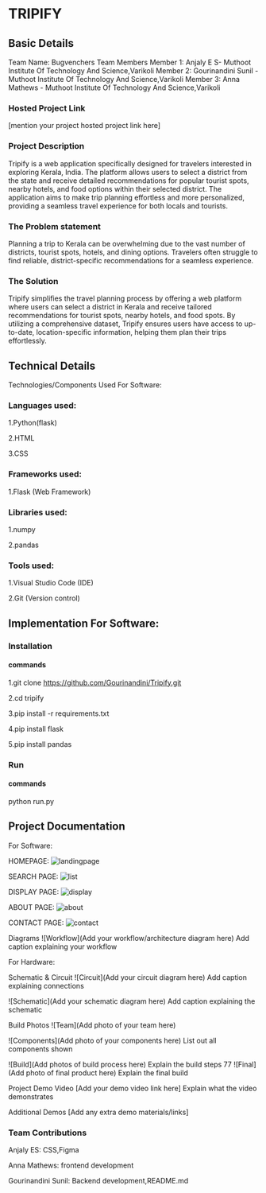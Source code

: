 # TRIPIFY

## Basic Details

Team Name: Bugvenchers
Team Members
Member 1: Anjaly E S- Muthoot Institute Of Technology And Science,Varikoli
Member 2: Gourinandini Sunil -  Muthoot Institute Of Technology And Science,Varikoli
Member 3: Anna Mathews -  Muthoot Institute Of Technology And Science,Varikoli

### Hosted Project Link
[mention your project hosted project link here]

### Project Description

Tripify is a web application specifically designed for travelers interested in exploring Kerala, India. The platform allows users to select a district from the state and receive detailed recommendations for popular tourist spots, nearby hotels, and food options within their selected district. The application aims to make trip planning effortless and more personalized, providing a seamless travel experience for both locals and tourists.

### The Problem statement
 Planning a trip to Kerala can be overwhelming due to the vast number of districts, tourist spots, hotels, and dining options. Travelers often struggle to find reliable, district-specific recommendations for a seamless experience.

###  The Solution

Tripify simplifies the travel planning process by offering a web platform where users can select a district in Kerala and receive tailored recommendations for tourist spots, nearby hotels, and food spots. By utilizing a comprehensive dataset, Tripify ensures users have access to up-to-date, location-specific information, helping them plan their trips effortlessly.

## Technical Details
Technologies/Components Used For Software:

### Languages used:

1.Python(flask)

2.HTML

3.CSS
### Frameworks used:

1.Flask (Web Framework)

### Libraries used:

1.numpy

2.pandas

### Tools used:

1.Visual Studio Code (IDE)

2.Git (Version control)

## Implementation For Software:

### Installation

#### commands

1.git clone https://github.com/Gourinandini/Tripify.git

2.cd tripify

3.pip install -r requirements.txt

4.pip install flask

5.pip install pandas

### Run

#### commands

python run.py

## Project Documentation

For Software:

HOMEPAGE: 
![landingpage](https://github.com/user-attachments/assets/d0ff6ddc-8225-422a-9539-a9fd7b7d677d)

SEARCH PAGE:
![list](https://github.com/user-attachments/assets/1992bc28-740d-44d1-adde-5b0cced840b5)

DISPLAY PAGE:
![display](https://github.com/user-attachments/assets/a69cdfde-16d0-4082-836d-38035189e7c7)

ABOUT PAGE:
![about](https://github.com/user-attachments/assets/41520a59-497b-4bf1-b298-05b2eb991e61)

CONTACT PAGE:
![contact](https://github.com/user-attachments/assets/ba2aac99-c970-41fb-9a64-8abac503cad6)

Diagrams
![Workflow](Add your workflow/architecture diagram here) Add caption explaining your workflow

For Hardware:

Schematic & Circuit
![Circuit](Add your circuit diagram here) Add caption explaining connections

![Schematic](Add your schematic diagram here) Add caption explaining the schematic

Build Photos
![Team](Add photo of your team here)

![Components](Add photo of your components here) List out all components shown

![Build](Add photos of build process here) Explain the build steps
77
![Final](Add photo of final product here) Explain the final build

Project Demo
Video
[Add your demo video link here] Explain what the video demonstrates

Additional Demos
[Add any extra demo materials/links]

### Team Contributions
Anjaly ES: CSS,Figma

Anna Mathews:  frontend development

Gourinandini Sunil:  Backend development,README.md
